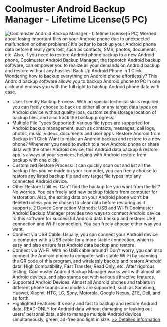 # Coolmuster Android Backup Manager - Lifetime License(5 PC)
![Coolmuster Android Backup Manager - Lifetime License(5 PC)](https://mycommerce.akamaized.net/api/pimages/P300985912/BIG/300985912.PNG)
Worried about losing important files on your Android phone due to unexpected malfunction or other problems? It's better to back up your Android phone data before it really gets lost, such as contacts, SMS, photos, documents, etc. Also, if you need to restore Android phone backup to a new Android phone, Coolmuster Android Backup Manager, the topnotch Android backup software, can empower you to realize all your demands on Android backup and restore without any hassles.
Back Up Android Phone in 1 Click
Wondering how to backup everything on Android phone effortlessly? This Android backup software allows you to backup Android phone to PC in one click and endows you with the full right to backup Android phone data with ease.
* User-friendly Backup Process: With no special technical skills required, you can freely choose to back up either all or any target data types on Android device without quality loss, customize the storage location of backup files, and also track the backup progress.
* Multiple File Types Supported: Various file types are supported for Android backup management, such as contacts, messages, call logs, photos, music, videos, documents and user apps.
Restore Android from Backup in 1 Click
Want to make an Android backup and restore to a new phone? Whenever you need to switch to a new Android phone or share data with the other Android device, this Android data backup & restore app is always at your services, helping with Android restore from backup with one click.
* Customized Restore Process: It can quickly scan out and list all the backup files you've made on your computer, you can freely choose to restore any listed backup file and any target file types into any connected Android device.
* Other Restore Utilities: Can't find the backup file you want from the list? No worries. You can freely add new backup folders from computer for restoration. Also, the exiting data on your Android phone won't be deleted unless you've chosen to clear data before restoring as it supports.
2 Device Connection Methods: USB and Wi-Fi
Coolmuster Android Backup Manager provides two ways to connect Android device to this software for successful Android data backup and restore: USB connection and Wi-Fi connection. You can freely choose either way you want.
* Connect via USB Cable: Usually, you can connect your Android device to computer with a USB cable for a more stable connection, which is easy and also ensure fast Android data backup and restore.
* Connect via Wi-Fi: With no USB cable around? Don't worry, you can also connect the Android phone to computer with stable Wi-Fi by scanning the QR code of this program, and wirelessly backup and restore Android data.
High Compatibility, Fast Transfer, Read Only, etc.
After rigorous testing, Coolmuster Android Backup Manager works well with almost all Android devices. and also stands out with various attractive features.
* Supported Android Devices: Almost all Android phones and tablets in different phone brands and models are supported, such as Samsung, Huawei, Xiaomi, HTC, LG, Sony, Motorola, Google Nexus, ZTE, Dell, and so forth.
* Highlighted Features: It's easy and fast to backup and restore Android data, READ-ONLY for Android data without damaging or leaking out users' personal data, able to manage multiple Android devices simultaneously, green, ad-free and light in size.
[>> Detailed information](https://secure.shareit.com/shareit/product.html?productid=300985912&affiliateid=200057808)